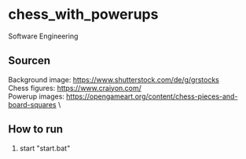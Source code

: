# chess_with_powerups
Software Engineering

## Sourcen
Background image: https://www.shutterstock.com/de/g/grstocks \
Chess figures: https://www.craiyon.com/ \
Powerup images: https://opengameart.org/content/chess-pieces-and-board-squares \

## How to run
1. start "start.bat"